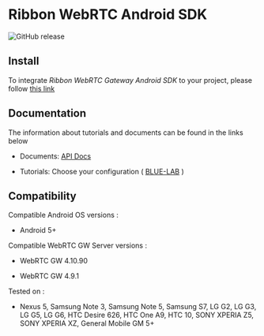 # Ribbon WebRTC Android SDK

<p>
    <img alt="GitHub release" src="https://img.shields.io/github/v/release/RibbonCommunications/webrtc-android-sdk">
</p>

## Install

To integrate *Ribbon WebRTC Gateway Android SDK* to your project, please follow [this link](https://ribboncommunications.github.io/webrtc-android-sdk/#/?id=adding-mobilesdk-dependency-to-your-project) 

## Documentation

The information about tutorials and documents can be found in the links below

* Documents: [API Docs](https://ribboncommunications.github.io/webrtc-android-sdk/docs)

* Tutorials: Choose your configuration ( [BLUE-LAB](https://ribboncommunications.github.io/webrtc-android-sdk/tutorials/?SUBSCRIPTIONFQDN=blue.rbbn.com&WEBSOCKETFQDN=blue.rbbn.com&ICESERVER1=turn-blue.rbbn.com) )

## Compatibility

Compatible Android OS versions :

* Android 5+

Compatible WebRTC GW Server versions :

* WebRTC GW 4.10.90

* WebRTC GW 4.9.1

Tested on :

* Nexus 5, Samsung Note 3, Samsung Note 5, Samsung S7, LG G2, LG G3, LG G5, LG G6, HTC Desire 626, HTC One A9, HTC 10, SONY XPERIA Z5, SONY XPERIA XZ, General Mobile GM 5+

